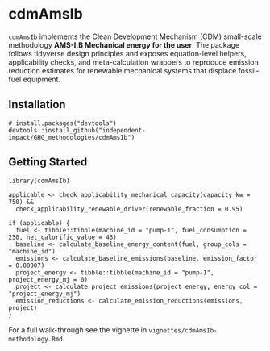 # cdmAmsIb

`cdmAmsIb` implements the Clean Development Mechanism (CDM) small-scale methodology **AMS-I.B Mechanical energy for the user**.
The package follows tidyverse design principles and exposes equation-level helpers, applicability checks, and meta-calculation
wrappers to reproduce emission reduction estimates for renewable mechanical systems that displace fossil-fuel equipment.

## Installation

```
# install.packages("devtools")
devtools::install_github("independent-impact/GHG_methodologies/cdmAmsIb")
```

## Getting Started

```
library(cdmAmsIb)

applicable <- check_applicability_mechanical_capacity(capacity_kw = 750) &&
  check_applicability_renewable_driver(renewable_fraction = 0.95)

if (applicable) {
  fuel <- tibble::tibble(machine_id = "pump-1", fuel_consumption = 250, net_calorific_value = 43)
  baseline <- calculate_baseline_energy_content(fuel, group_cols = "machine_id")
  emissions <- calculate_baseline_emissions(baseline, emission_factor = 0.00007)
  project_energy <- tibble::tibble(machine_id = "pump-1", project_energy_mj = 0)
  project <- calculate_project_emissions(project_energy, energy_col = "project_energy_mj")
  emission_reductions <- calculate_emission_reductions(emissions, project)
}
```

For a full walk-through see the vignette in `vignettes/cdmAmsIb-methodology.Rmd`.
